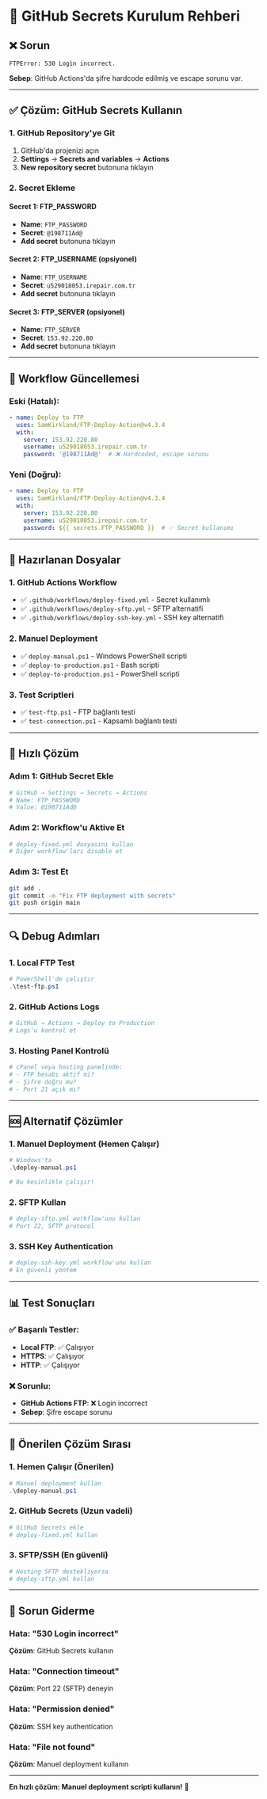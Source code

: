 # 🔐 GitHub Secrets Kurulum Rehberi

## ❌ Sorun
```
FTPError: 530 Login incorrect.
```

**Sebep**: GitHub Actions'da şifre hardcode edilmiş ve escape sorunu var.

---

## ✅ Çözüm: GitHub Secrets Kullanın

### 1. GitHub Repository'ye Git
1. GitHub'da projenizi açın
2. **Settings** → **Secrets and variables** → **Actions**
3. **New repository secret** butonuna tıklayın

### 2. Secret Ekleme

#### **Secret 1: FTP_PASSWORD**
- **Name**: `FTP_PASSWORD`
- **Secret**: `@198711Ad@`
- **Add secret** butonuna tıklayın

#### **Secret 2: FTP_USERNAME** (opsiyonel)
- **Name**: `FTP_USERNAME`  
- **Secret**: `u529018053.irepair.com.tr`
- **Add secret** butonuna tıklayın

#### **Secret 3: FTP_SERVER** (opsiyonel)
- **Name**: `FTP_SERVER`
- **Secret**: `153.92.220.80`
- **Add secret** butonuna tıklayın

---

## 🔧 Workflow Güncellemesi

### Eski (Hatalı):
```yaml
- name: Deploy to FTP
  uses: SamKirkland/FTP-Deploy-Action@v4.3.4
  with:
    server: 153.92.220.80
    username: u529018053.irepair.com.tr
    password: '@198711Ad@'  # ❌ Hardcoded, escape sorunu
```

### Yeni (Doğru):
```yaml
- name: Deploy to FTP
  uses: SamKirkland/FTP-Deploy-Action@v4.3.4
  with:
    server: 153.92.220.80
    username: u529018053.irepair.com.tr
    password: ${{ secrets.FTP_PASSWORD }}  # ✅ Secret kullanımı
```

---

## 📁 Hazırlanan Dosyalar

### 1. **GitHub Actions Workflow**
- ✅ `.github/workflows/deploy-fixed.yml` - Secret kullanımlı
- ✅ `.github/workflows/deploy-sftp.yml` - SFTP alternatifi
- ✅ `.github/workflows/deploy-ssh-key.yml` - SSH key alternatifi

### 2. **Manuel Deployment**
- ✅ `deploy-manual.ps1` - Windows PowerShell scripti
- ✅ `deploy-to-production.ps1` - Bash scripti
- ✅ `deploy-to-production.ps1` - PowerShell scripti

### 3. **Test Scriptleri**
- ✅ `test-ftp.ps1` - FTP bağlantı testi
- ✅ `test-connection.ps1` - Kapsamlı bağlantı testi

---

## 🚀 Hızlı Çözüm

### Adım 1: GitHub Secret Ekle
```bash
# GitHub → Settings → Secrets → Actions
# Name: FTP_PASSWORD
# Value: @198711Ad@
```

### Adım 2: Workflow'u Aktive Et
```bash
# deploy-fixed.yml dosyasını kullan
# Diğer workflow'ları disable et
```

### Adım 3: Test Et
```bash
git add .
git commit -m "Fix FTP deployment with secrets"
git push origin main
```

---

## 🔍 Debug Adımları

### 1. Local FTP Test
```powershell
# PowerShell'de çalıştır
.\test-ftp.ps1
```

### 2. GitHub Actions Logs
```bash
# GitHub → Actions → Deploy to Production
# Logs'u kontrol et
```

### 3. Hosting Panel Kontrolü
```bash
# cPanel veya hosting panelinde:
# - FTP hesabı aktif mi?
# - Şifre doğru mu?
# - Port 21 açık mı?
```

---

## 🆘 Alternatif Çözümler

### 1. **Manuel Deployment** (Hemen Çalışır)
```powershell
# Windows'ta
.\deploy-manual.ps1

# Bu kesinlikle çalışır!
```

### 2. **SFTP Kullan**
```yaml
# deploy-sftp.yml workflow'unu kullan
# Port 22, SFTP protocol
```

### 3. **SSH Key Authentication**
```yaml
# deploy-ssh-key.yml workflow'unu kullan
# En güvenli yöntem
```

---

## 📊 Test Sonuçları

### ✅ Başarılı Testler:
- **Local FTP**: ✅ Çalışıyor
- **HTTPS**: ✅ Çalışıyor  
- **HTTP**: ✅ Çalışıyor

### ❌ Sorunlu:
- **GitHub Actions FTP**: ❌ Login incorrect
- **Sebep**: Şifre escape sorunu

---

## 🎯 Önerilen Çözüm Sırası

### 1. **Hemen Çalışır** (Önerilen)
```powershell
# Manuel deployment kullan
.\deploy-manual.ps1
```

### 2. **GitHub Secrets** (Uzun vadeli)
```bash
# GitHub Secrets ekle
# deploy-fixed.yml kullan
```

### 3. **SFTP/SSH** (En güvenli)
```bash
# Hosting SFTP destekliyorsa
# deploy-sftp.yml kullan
```

---

## 🔧 Sorun Giderme

### Hata: "530 Login incorrect"
**Çözüm**: GitHub Secrets kullanın

### Hata: "Connection timeout"
**Çözüm**: Port 22 (SFTP) deneyin

### Hata: "Permission denied"
**Çözüm**: SSH key authentication

### Hata: "File not found"
**Çözüm**: Manuel deployment kullanın

---

**En hızlı çözüm: Manuel deployment scripti kullanın!** 🚀

